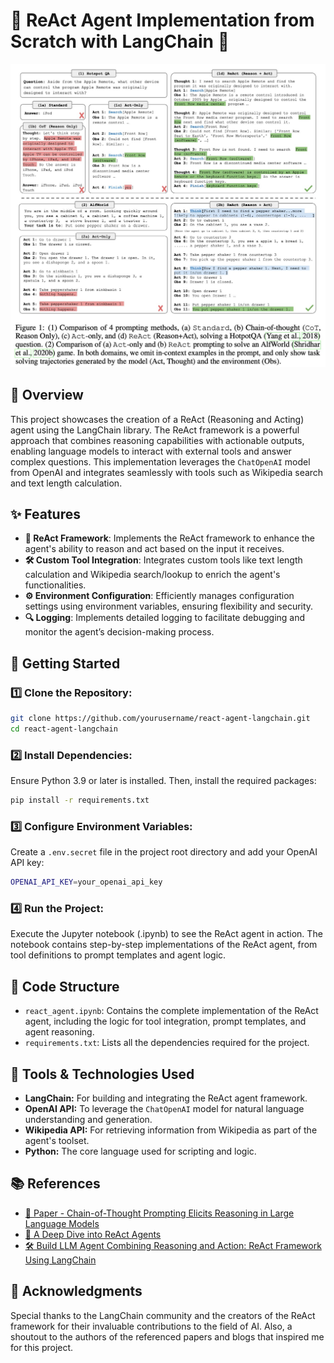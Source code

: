 # 🚀 ReAct Agent Implementation from Scratch with LangChain 🧠
![img](image.jpg)

## 📝 Overview

This project showcases the creation of a ReAct (Reasoning and Acting) agent using the LangChain library. The ReAct framework is a powerful approach that combines reasoning capabilities with actionable outputs, enabling language models to interact with external tools and answer complex questions. This implementation leverages the `ChatOpenAI` model from OpenAI and integrates seamlessly with tools such as Wikipedia search and text length calculation.

## ✨ Features

- **🔗 ReAct Framework**: Implements the ReAct framework to enhance the agent's ability to reason and act based on the input it receives.
- **🛠️ Custom Tool Integration**: Integrates custom tools like text length calculation and Wikipedia search/lookup to enrich the agent's functionalities.
- **⚙️ Environment Configuration**: Efficiently manages configuration settings using environment variables, ensuring flexibility and security.
- **🔍 Logging**: Implements detailed logging to facilitate debugging and monitor the agent’s decision-making process.


## 🚀 Getting Started

### 1️⃣ Clone the Repository:

```bash
git clone https://github.com/yourusername/react-agent-langchain.git
cd react-agent-langchain
```

### 2️⃣ Install Dependencies:
Ensure Python 3.9 or later is installed. Then, install the required packages:
```bash
pip install -r requirements.txt
```

### 3️⃣ Configure Environment Variables:
Create a `.env.secret` file in the project root directory and add your OpenAI API key:
```bash
OPENAI_API_KEY=your_openai_api_key
```
### 4️⃣ Run the Project:
Execute the Jupyter notebook (.ipynb) to see the ReAct agent in action. The notebook contains step-by-step implementations of the ReAct agent, from tool definitions to prompt templates and agent logic.

## 📂 Code Structure
- `react_agent.ipynb`: Contains the complete implementation of the ReAct agent, including the logic for tool integration, prompt templates, and agent reasoning.
- `requirements.txt`: Lists all the dependencies required for the project.


## 🔧 Tools & Technologies Used
- **LangChain:** For building and integrating the ReAct agent framework.
- **OpenAI API:** To leverage the `ChatOpenAI` model for natural language understanding and generation.
- **Wikipedia API:** For retrieving information from Wikipedia as part of the agent's toolset.
- **Python:** The core language used for scripting and logic.

## 📚 References
- [📝 Paper - Chain-of-Thought Prompting Elicits Reasoning
in Large Language Models](https://arxiv.org/pdf/2201.11903)
- [📖 A Deep Dive into ReAct Agents](https://medium.com/@AbhiramiVS/a-deep-dive-into-react-agents-99cef47aa8dc)
- [🛠️ Build LLM Agent Combining Reasoning and Action: ReAct Framework Using LangChain](https://medium.com/@jainashish.079/build-llm-agent-combining-reasoning-and-action-react-framework-using-langchain-379a89a7e881)

## 🙌 Acknowledgments
Special thanks to the LangChain community and the creators of the ReAct framework for their invaluable contributions to the field of AI. Also, a shoutout to the authors of the referenced papers and blogs that inspired me for this project.